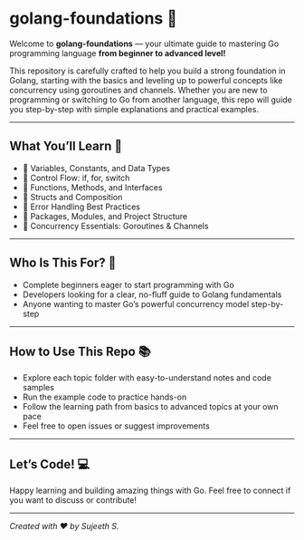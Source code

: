 # golang-foundations 🚀

Welcome to **golang-foundations** — your ultimate guide to mastering Go programming language **from beginner to advanced level!**

This repository is carefully crafted to help you build a strong foundation in Golang, starting with the basics and leveling up to powerful concepts like concurrency using goroutines and channels. Whether you are new to programming or switching to Go from another language, this repo will guide you step-by-step with simple explanations and practical examples.

---

## What You’ll Learn 🎯

- 🔹 Variables, Constants, and Data Types  
- 🔹 Control Flow: if, for, switch  
- 🔹 Functions, Methods, and Interfaces  
- 🔹 Structs and Composition  
- 🔹 Error Handling Best Practices  
- 🔹 Packages, Modules, and Project Structure  
- 🔹 Concurrency Essentials: Goroutines & Channels  

---

## Who Is This For? 👥

- Complete beginners eager to start programming with Go  
- Developers looking for a clear, no-fluff guide to Golang fundamentals  
- Anyone wanting to master Go’s powerful concurrency model step-by-step  

---

## How to Use This Repo 📚

- Explore each topic folder with easy-to-understand notes and code samples  
- Run the example code to practice hands-on  
- Follow the learning path from basics to advanced topics at your own pace  
- Feel free to open issues or suggest improvements  

---

## Let’s Code! 💻

Happy learning and building amazing things with Go. Feel free to connect if you want to discuss or contribute!

---

*Created with ❤️ by Sujeeth S.*

